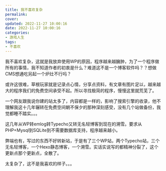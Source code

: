 ```yaml
---
title: 我不喜欢复杂
permalink: 
cover: 
updated: 2022-11-27 10:00:16
date: 2022-11-27 10:00:16
categories: 
- 游戏人生
tags: 
- 不喜欢
---
```

我不喜欢复杂，这就是我放弃使用WP的原因，程序越来越臃肿，为了一个程序做所有的事情，我不知道作者的初衷是什么？难道这不是一个博客软件吗？？想做CMS想通吃另起一个炉灶不行吗？

或许这很难，草根玩家就是记录点心情，分享点资料，有文章有图片足以，越来越大的程序我们的免费空间承受不起。所以寻找极简的程序，慢慢这里就荒芜了。

一个网友跟我说你建的站太多了，内容都是一样的，影响了搜索引擎的收录，他不理解我这十几年辗转在免费空间朝不保夕的那种深刻感受，没有几个站做备份，我觉都睡不踏实。。。

这几年从WP转emlog转Typecho又转无名轻博客到现在的溯雪。要求从PHP+Mysql到SQLite到不需要数据库支持，程序越来越小。

弊端也有，写过的东西不好转新站，于是有了三个WP站，两个Typecho站，三个无名轻博客，一个Hexo静态博客，一个溯雪。实话实说写的都精神分裂了，这个更新点那个更新点，全散了。

太复杂了，这不是我喜欢的样子。。。
